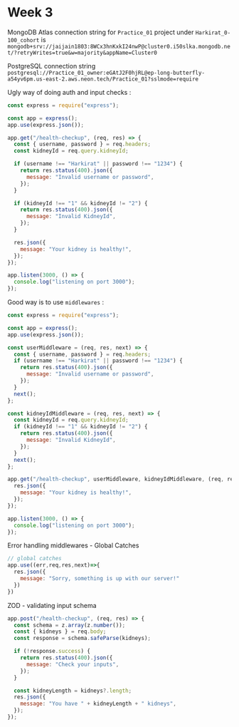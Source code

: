 # Week 3

MongoDB Atlas connection string for `Practice_01` project under `Harkirat_0-100_cohort` is `mongodb+srv://jaijain1803:8WCx3hnKxkI24nwP@cluster0.i50slka.mongodb.net/?retryWrites=true&w=majority&appName=Cluster0`

PostgreSQL connection string `postgresql://Practice_01_owner:eGAtJ2F0hjRL@ep-long-butterfly-a54yv6pm.us-east-2.aws.neon.tech/Practice_01?sslmode=require`

Ugly way of doing auth and input checks :
```js
const express = require("express");

const app = express();
app.use(express.json());

app.get("/health-checkup", (req, res) => {
  const { username, password } = req.headers;
  const kidneyId = req.query.kidneyId;

  if (username !== "Harkirat" || password !== "1234") {
    return res.status(400).json({
      message: "Invalid username or password",
    });
  }

  if (kidneyId !== "1" && kidneyId != "2") {
    return res.status(400).json({
      message: "Invalid KidneyId",
    });
  }

  res.json({
    message: "Your kidney is healthy!",
  });
});

app.listen(3000, () => {
  console.log("listening on port 3000");
});
```
Good way is to use `middlewares` :
```js
const express = require("express");

const app = express();
app.use(express.json());

const userMiddleware = (req, res, next) => {
  const { username, password } = req.headers;
  if (username !== "Harkirat" || password !== "1234") {
    return res.status(400).json({
      message: "Invalid username or password",
    });
  }
  next();
};

const kidneyIdMiddleware = (req, res, next) => {
  const kidneyId = req.query.kidneyId;
  if (kidneyId !== "1" && kidneyId != "2") {
    return res.status(400).json({
      message: "Invalid KidneyId",
    });
  }
  next();
};

app.get("/health-checkup", userMiddleware, kidneyIdMiddleware, (req, res) => {
  res.json({
    message: "Your kidney is healthy!",
  });
});

app.listen(3000, () => {
  console.log("listening on port 3000");
});
```
Error handling middlewares - Global Catches 
```js
// global catches
app.use((err,req,res,next)=>{
  res.json({
    message: "Sorry, something is up with our server!"
  })
})
```
ZOD - validating input schema
```js
app.post("/health-checkup", (req, res) => {
  const schema = z.array(z.number());
  const { kidneys } = req.body;
  const response = schema.safeParse(kidneys);

  if (!response.success) {
    return res.status(400).json({
      message: "Check your inputs",
    });
  }

  const kidneyLength = kidneys?.length;
  res.json({
    message: "You have " + kidneyLength + " kidneys",
  });
});
```